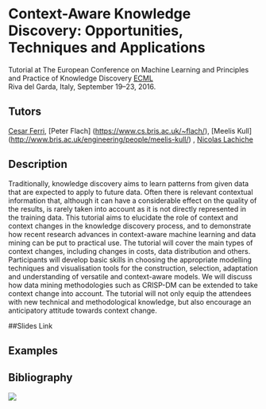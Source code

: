 # Context-Aware Knowledge Discovery: Opportunities, Techniques and Applications
Tutorial at The European Conference on Machine Learning and Principles and Practice of Knowledge Discovery [ECML](http://ecmlpkdd2016.org/)  
Riva del Garda, Italy, September 19–23, 2016. 



## Tutors 
[Cesar Ferri](http://users.dsic.upv.es/~cferri/), [Peter Flach] (https://www.cs.bris.ac.uk/~flach/), [Meelis Kull] (http://www.bris.ac.uk/engineering/people/meelis-kull/) , [Nicolas Lachiche](http://icube-sdc.unistra.fr/fr/index.php/Nicolas_Lachiche)

## Description

Traditionally, knowledge discovery aims to learn patterns from given data that are expected to apply to future data. Often there is relevant contextual information that, although it can have a considerable effect on the quality of the results, is rarely taken into account as it is not directly represented in the training data. This tutorial aims to elucidate the role of context and context changes in the knowledge discovery process, and to demonstrate how recent research advances in context-aware machine learning and data mining can be put to practical use. The tutorial will cover the main types of context changes, including changes in costs, data distribution and others. Participants will develop basic skills in choosing the appropriate modelling techniques and visualisation tools for the construction, selection, adaptation and understanding of versatile and context-aware models. We will discuss how data mining methodologies such as CRISP-DM can be extended to take context change into account. The tutorial will not only equip the attendees with new technical and methodological knowledge, but also encourage an anticipatory attitude towards context change.

##Slides
Link

## Examples

## Bibliography

[<img src="http://reframe-d2k.org/thumb.php?f=Logo_reframe.jpg&width=500">](Reframe)

